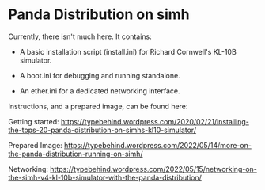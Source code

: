 # Panda Distribution on simh

Currently, there isn't much here.  It contains:

- A basic installation script (install.ini) for Richard Cornwell's KL-10B simulator.

- A boot.ini for debugging and running standalone. 

- An ether.ini for a dedicated networking interface.

Instructions, and a prepared image, can be found here:

Getting started: https://typebehind.wordpress.com/2020/02/21/installing-the-tops-20-panda-distribution-on-simhs-kl10-simulator/

Prepared Image: https://typebehind.wordpress.com/2022/05/14/more-on-the-panda-distribution-running-on-simh/

Networking: https://typebehind.wordpress.com/2022/05/15/networking-on-the-simh-v4-kl-10b-simulator-with-the-panda-distribution/
